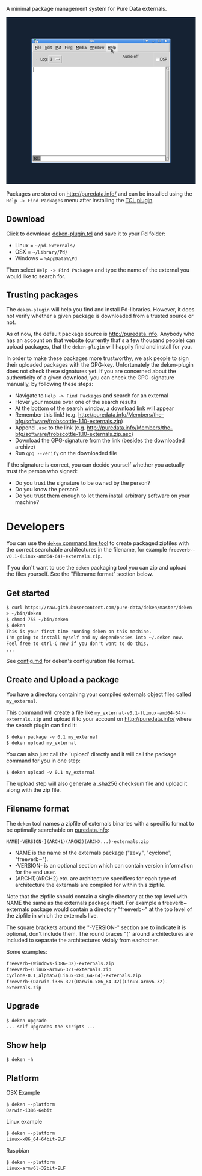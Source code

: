 A minimal package management system for Pure Data externals.

![Animated GIF demonstration of the Deken plugin user interface](https://raw.githubusercontent.com/pure-data/deken/master/deken.gif)

Packages are stored on <http://puredata.info/> and can be installed using the `Help -> Find Packages` menu after installing the [TCL plugin](https://raw.githubusercontent.com/pure-data/deken/master/deken-plugin.tcl).

## Download ##

Click to download [deken-plugin.tcl](https://raw.githubusercontent.com/pure-data/deken/master/deken-plugin.tcl) and save it to your Pd folder:

 * Linux = `~/pd-externals/`
 * OSX = `~/Library/Pd/`
 * Windows = `%AppData%\Pd`

Then select `Help -> Find Packages` and type the name of the external you would like to search for.

## Trusting packages

The `deken-plugin` will help you find and install Pd-libraries.
However, it does not verify whether a given package is downloaded from a trusted source or not.

As of now, the default package source is http://puredata.info.
Anybody who has an account on that website (currently that's a few thousand people) can upload packages,
that the `deken-plugin` will happily find and install for you.

In order to make these packages more trustworthy, we ask people to sign their uploaded packages with the GPG-key.
Unfortunately the deken-plugin does not check these signatures yet.
If you are concerned about the authenticity of a given download, you can check the GPG-signature manually,
by following these steps:

- Navigate to `Help -> Find Packages` and search for an external
- Hover your mouse over one of the search results
- At the bottom of the search window, a download link will appear
- Remember this link! (e.g. http://puredata.info/Members/the-bfg/software/frobscottle-1.10-externals.zip)
- Append `.asc` to the link (e.g. http://puredata.info/Members/the-bfg/software/frobscottle-1.10-externals.zip.asc)
- Download the GPG-signature from the link (besides the downloaded archive)
- Run `gpg --verify` on the downloaded file

If the signature is correct, you can decide yourself whether you actually trust the person who signed:
- Do you trust the signature to be owned by the person?
- Do you know the person?
- Do you trust them enough to let them install arbitrary software on your machine?


# Developers #

You can use the [`deken` command line tool](https://raw.githubusercontent.com/pure-data/deken/master/deken) to create packaged zipfiles with the correct searchable architectures in the filename, for example `freeverb~-v0.1-(Linux-amd64-64)-externals.zip`.

If you don't want to use the `deken` packaging tool you can zip and upload the files yourself. See the "Filename format" section below.

## Get started ##

	$ curl https://raw.githubusercontent.com/pure-data/deken/master/deken > ~/bin/deken
	$ chmod 755 ~/bin/deken
	$ deken
	This is your first time running deken on this machine.
	I'm going to install myself and my dependencies into ~/.deken now.
	Feel free to ctrl-C now if you don't want to do this.
	...

See [config.md](./config.md) for deken's configuration file format.

## Create and Upload a package ##

You have a directory containing your compiled externals object files called `my_external`.

This command will create a file like `my_external-v0.1-(Linux-amd64-64)-externals.zip` and upload it to your account on <http://puredata.info/> where the search plugin can find it:

	$ deken package -v 0.1 my_external
	$ deken upload my_external

You can also just call the 'upload' directly and it will call the package command for you in one step:

	$ deken upload -v 0.1 my_external

The upload step will also generate a .sha256 checksum file and upload it along with the zip file.

## Filename format ##

The `deken` tool names a zipfile of externals binaries with a specific format to be optimally searchable on [puredata.info](http://puredata.info/):

	NAME[-VERSION-](ARCH1)(ARCH2)(ARCHX...)-externals.zip

 * NAME is the name of the externals package ("zexy", "cyclone", "freeverb~").
 * -VERSION- is an optional section which can contain version information for the end user.
 * (ARCH1)(ARCH2) etc. are architecture specifiers for each type of architecture the externals are compiled for within this zipfile.

Note that the zipfile should contain a single directory at the top level with NAME the same as the externals package itself. For example a freeverb~ externals package would contain a directory "freeverb~" at the top level of the zipfile in which the externals live.

The square brackets around the "-VERSION-" section are to indicate it is optional, don't include them. The round braces "(" around architectures are included to separate the architectures visibly from eachother.

Some examples:

	freeverb~(Windows-i386-32)-externals.zip
	freeverb~(Linux-armv6-32)-externals.zip
	cyclone-0.1_alpha57(Linux-x86_64-64)-externals.zip
	freeverb~(Darwin-i386-32)(Darwin-x86_64-32)(Linux-armv6-32)-externals.zip

## Upgrade ##

	$ deken upgrade
	... self upgrades the scripts ...

## Show help ##

	$ deken -h

## Platform ##

OSX Example

	$ deken --platform
	Darwin-i386-64bit

Linux example

	$ deken --platform
	Linux-x86_64-64bit-ELF

Raspbian

	$ deken --platform
	Linux-armv6l-32bit-ELF
